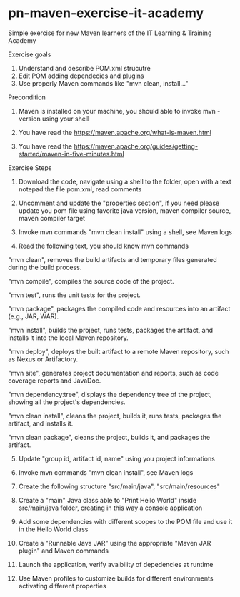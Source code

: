 # pn-maven-exercise-it-academy
Simple exercise for new Maven learners of the IT Learning & Training Academy

Exercise goals 

1. Understand and describe POM.xml strucutre
2. Edit POM adding dependecies and plugins 
3. Use properly Maven commands like "mvn clean, install..."

Precondition

1. Maven is installed on your machine, you should able to invoke mvn -version using your shell

2. You have read the https://maven.apache.org/what-is-maven.html

3. You have read the https://maven.apache.org/guides/getting-started/maven-in-five-minutes.html

Exercise Steps

1. Download the code, navigate using a shell to the folder, open with a text notepad the file pom.xml, read comments 

2. Uncomment and update the "properties section", if you need please update you pom file using favorite java version, maven compiler source, maven compiler target

3. Invoke mvn commands "mvn clean install" using a shell, see Maven logs
 
4. Read the following text, you should know mvn commands

"mvn clean", removes the build artifacts and temporary files generated during the build process.

"mvn compile", compiles the source code of the project.

"mvn test", runs the unit tests for the project.

"mvn package", packages the compiled code and resources into an artifact (e.g., JAR, WAR).

"mvn install", builds the project, runs tests, packages the artifact, and installs it into the local Maven repository.

"mvn deploy", deploys the built artifact to a remote Maven repository, such as Nexus or Artifactory.

"mvn site", generates project documentation and reports, such as code coverage reports and JavaDoc.

"mvn dependency:tree", displays the dependency tree of the project, showing all the project's dependencies.

"mvn clean install", cleans the project, builds it, runs tests, packages the artifact, and installs it.

"mvn clean package", cleans the project, builds it, and packages the artifact.

5. Update "group id, artifact id, name" using you project informations 

6. Invoke mvn commands "mvn clean install", see Maven logs

7. Create the following structure "src/main/java", "src/main/resources"

8. Create a "main" Java class able to "Print Hello World" inside src/main/java folder, creating in this way a console application

9. Add some dependencies with different scopes to the POM file and use it in the Hello World class

10. Create a "Runnable Java JAR" using the appropriate "Maven JAR plugin" and Maven commands
    
11. Launch the application, verify avaibility of depedencies at runtime

13. Use Maven profiles to customize builds for different environments activating different properties

